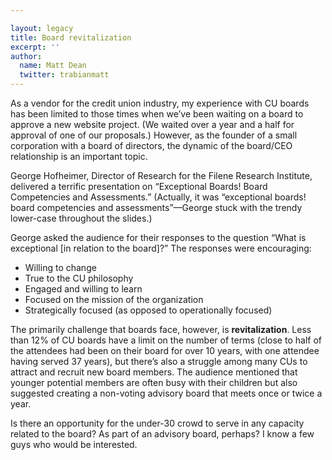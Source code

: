 ```yaml
---

layout: legacy
title: Board revitalization
excerpt: ''
author:
  name: Matt Dean
  twitter: trabianmatt
---
```


<p>As a vendor for the credit union industry, my experience with CU boards has been limited to those times when we&#8217;ve been waiting on a board to approve a new website project.  (We waited over a year and a half for approval of one of our proposals.)  However, as the founder of a small corporation with a board of directors, the dynamic of the board/CEO relationship is an important topic.</p>


<p>George Hofheimer, Director of Research for the Filene Research Institute, delivered a terrific presentation on &#8220;Exceptional Boards!  Board Competencies and Assessments.&#8221;  (Actually, it was &#8220;exceptional boards! board competencies and assessments&#8221;&#8212;George stuck with the trendy lower-case throughout the slides.)</p>


<p>George asked the audience for their responses to the question &#8220;What is exceptional [in relation to the board]?&#8221;  The responses were encouraging:</p>


<ul>
<li>Willing to change</li>
	<li>True to the CU philosophy</li>
	<li>Engaged and willing to learn</li>
	<li>Focused on the mission of the organization</li>
	<li>Strategically focused (as opposed to operationally focused)</li>
</ul>


<p>The primarily challenge that boards face, however, is <strong>revitalization</strong>.  Less than 12% of CU boards have a limit on the number of terms (close to half of the attendees had been on their board for over 10 years, with one attendee having served 37 years), but there&#8217;s also a struggle among many CUs to attract and recruit new board members.  The audience mentioned that younger potential members are often busy with their children but also suggested creating a non-voting advisory board that meets once or twice a year.</p>


<p>Is there an opportunity for the under-30 crowd to serve in any capacity related to the board?  As part of an advisory board, perhaps?  I know a few guys who would be interested.</p>